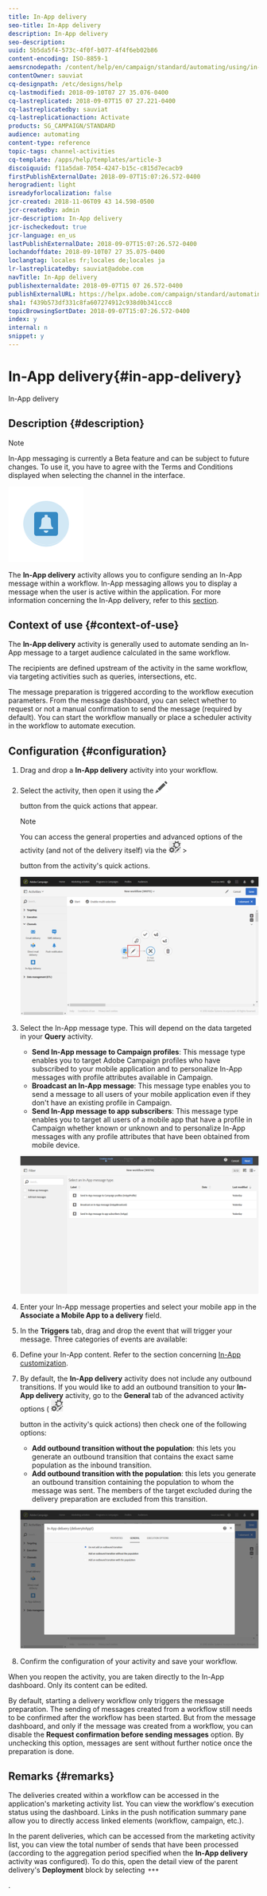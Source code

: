 ```yaml
---
title: In-App delivery
seo-title: In-App delivery
description: In-App delivery
seo-description: 
uuid: 5b5da5f4-573c-4f0f-b077-4f4f6eb02b86
content-encoding: ISO-8859-1
aemsrcnodepath: /content/help/en/campaign/standard/automating/using/in-app-delivery
contentOwner: sauviat
cq-designpath: /etc/designs/help
cq-lastmodified: 2018-09-10T07 27 35.076-0400
cq-lastreplicated: 2018-09-07T15 07 27.221-0400
cq-lastreplicatedby: sauviat
cq-lastreplicationaction: Activate
products: SG_CAMPAIGN/STANDARD
audience: automating
content-type: reference
topic-tags: channel-activities
cq-template: /apps/help/templates/article-3
discoiquuid: f11a5da8-7054-4247-b15c-c815d7ecacb9
firstPublishExternalDate: 2018-09-07T15:07:26.572-0400
herogradient: light
isreadyforlocalization: false
jcr-created: 2018-11-06T09 43 14.598-0500
jcr-createdby: admin
jcr-description: In-App delivery
jcr-ischeckedout: true
jcr-language: en_us
lastPublishExternalDate: 2018-09-07T15:07:26.572-0400
lochandoffdate: 2018-09-10T07 27 35.075-0400
loclangtag: locales fr;locales de;locales ja
lr-lastreplicatedby: sauviat@adobe.com
navTitle: In-App delivery
publishexternaldate: 2018-09-07T15 07 26.572-0400
publishExternalURL: https://helpx.adobe.com/campaign/standard/automating/using/in-app-delivery.html
sha1: f439b573df331c8fa607274912c938d0b341ccc8
topicBrowsingSortDate: 2018-09-07T15:07:26.572-0400
index: y
internal: n
snippet: y
---
```


# In-App delivery{#in-app-delivery}

In-App delivery

## Description {#description}

>[!NOTE]
>
>In-App messaging is currently a Beta feature and can be subject to future changes. To use it, you have to agree with the Terms and Conditions displayed when selecting the channel in the interface.

![](assets/wkf_in_app_1.png)

The **In-App delivery** activity allows you to configure sending an In-App message within a workflow. In-App messaging allows you to display a message when the user is active within the application. For more information concerning the In-App delivery, refer to this [section](../../channels/using/about-in-app-messaging.md).

## Context of use {#context-of-use}

The **In-App delivery** activity is generally used to automate sending an In-App message to a target audience calculated in the same workflow.

The recipients are defined upstream of the activity in the same workflow, via targeting activities such as queries, intersections, etc.

The message preparation is triggered according to the workflow execution parameters. From the message dashboard, you can select whether to request or not a manual confirmation to send the message (required by default). You can start the workflow manually or place a scheduler activity in the workflow to automate execution.

## Configuration {#configuration}

1. Drag and drop a **In-App delivery** activity into your workflow.
1. Select the activity, then open it using the  ![](assets/edit_darkgrey-24px.png)

   button from the quick actions that appear.

   >[!NOTE]
   >
   >You can access the general properties and advanced options of the activity (and not of the delivery itself) via the  ![](assets/dlv_activity_params-24px.png)   >
   >
   >button from the activity's quick actions.

   ![](assets/wkf_in_app_3.png)

1. Select the In-App message type. This will depend on the data targeted in your **Query** activity.

    * **Send In-App message to Campaign profiles**: This message type enables you to target Adobe Campaign profiles who have subscribed to your mobile application and to personalize In-App messages with profile attributes available in Campaign.
    * **Broadcast an In-App message**: This message type enables you to send a message to all users of your mobile application even if they don't have an existing profile in Campaign.
    * **Send In-App message to app subscribers**: This message type enables you to target all users of a mobile app that have a profile in Campaign whether known or unknown and to personalize In-App messages with any profile attributes that have been obtained from mobile device.

   ![](assets/wkf_in_app_4.png)

1. Enter your In-App message properties and select your mobile app in the **Associate a Mobile App to a delivery** field.
1. In the **Triggers** tab, drag and drop the event that will trigger your message. Three categories of events are available: 
1. Define your In-App content. Refer to the section concerning [In-App customization](../../channels/using/customizing-an-in-app-message.md).
1. By default, the **In-App delivery** activity does not include any outbound transitions. If you would like to add an outbound transition to your **In-App delivery** activity, go to the **General** tab of the advanced activity options (  ![](assets/dlv_activity_params-24px.png)

   button in the activity's quick actions) then check one of the following options:

    * **Add outbound transition without the population**: this lets you generate an outbound transition that contains the exact same population as the inbound transition.
    * **Add outbound transition with the population**: this lets you generate an outbound transition containing the population to whom the message was sent. The members of the target excluded during the delivery preparation are excluded from this transition.

   ![](assets/wkf_in_app_5.png)

1. Confirm the configuration of your activity and save your workflow.

When you reopen the activity, you are taken directly to the In-App dashboard. Only its content can be edited.

By default, starting a delivery workflow only triggers the message preparation. The sending of messages created from a workflow still needs to be confirmed after the workflow has been started. But from the message dashboard, and only if the message was created from a workflow, you can disable the **Request confirmation before sending messages** option. By unchecking this option, messages are sent without further notice once the preparation is done.

## Remarks {#remarks}

The deliveries created within a workflow can be accessed in the application's marketing activity list. You can view the workflow's execution status using the dashboard. Links in the push notification summary pane allow you to directly access linked elements (workflow, campaign, etc.).

In the parent deliveries, which can be accessed from the marketing activity list, you can view the total number of sends that have been processed (according to the aggregation period specified when the **In-App delivery** activity was configured). To do this, open the detail view of the parent delivery's **Deployment** block by selecting  ![](assets/wkf_dlv_detail_button.png)

.
